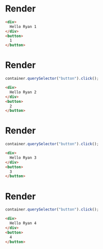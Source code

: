 # Render
```html
<div>
  Hello Ryan 1
</div>
<button>
  1
</button>
```


# Render
```js
container.querySelector("button").click();
```
```html
<div>
  Hello Ryan 2
</div>
<button>
  2
</button>
```


# Render
```js
container.querySelector("button").click();
```
```html
<div>
  Hello Ryan 3
</div>
<button>
  3
</button>
```


# Render
```js
container.querySelector("button").click();
```
```html
<div>
  Hello Ryan 4
</div>
<button>
  4
</button>
```
